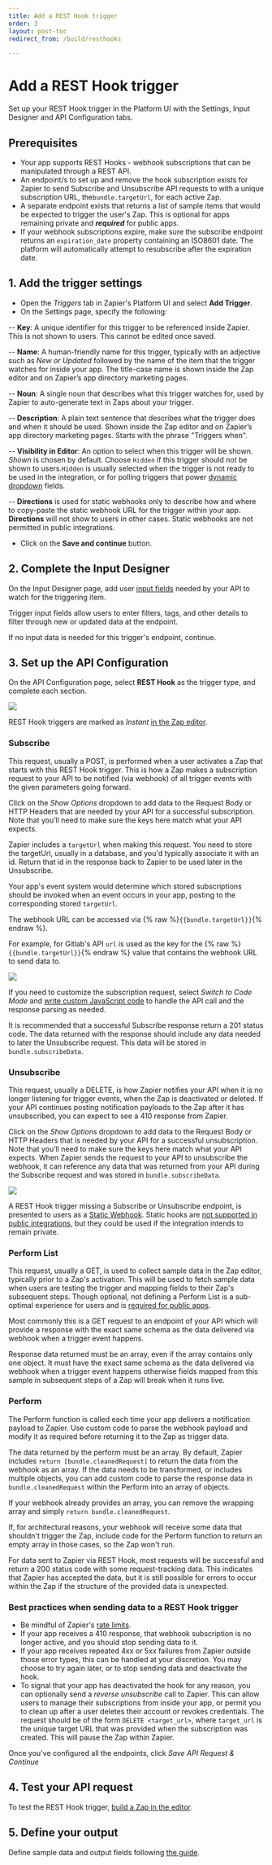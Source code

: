 ```yaml
---
title: Add a REST Hook trigger
order: 3
layout: post-toc
redirect_from: /build/resthooks

---
```


# Add a REST Hook trigger 

Set up your REST Hook trigger in the Platform UI with the Settings, Input Designer and API Configuration tabs. 

## Prerequisites

- Your app supports REST Hooks - webhook subscriptions that can be manipulated through a REST API.
- An endpoint/s to set up and remove the hook subscription exists for Zapier to send Subscribe and Unsubscribe API requests to with a unique subscription URL, the`bundle.targetUrl`, for each active Zap.
- A separate endpoint exists that returns a list of sample items that would be expected to trigger the user's Zap. This is optional for apps remaining private and ***required*** for public apps.
- If your webhook subscriptions expire, make sure the subscribe endpoint returns an `expiration_date` property containing an ISO8601 date. The platform will automatically attempt to resubscribe after the expiration date.

## 1. Add the trigger settings

- Open the _Triggers_ tab in Zapier's Platform UI and select **Add Trigger**.
- On the Settings page, specify the following:

-- **Key**: A unique identifier for this trigger to be referenced inside Zapier. This is not shown to users. This cannot be edited once saved.

-- **Name**: A human-friendly name for this trigger, typically with an adjective such as _New or Updated_ followed by the name of the item that the trigger watches for inside  your app. The title-case name is shown inside the Zap editor and on Zapier’s app directory marketing pages.

-- **Noun**: A single noun that describes what this trigger watches for, used by Zapier to auto-generate text in Zaps about your trigger.

-- **Description**: A plain text sentence that describes what the trigger does and when it should be used. Shown inside the Zap editor and on Zapier’s app directory marketing pages. Starts with the phrase "Triggers when".

-- **Visibility in Editor**:  An option to select when this trigger will be shown. _Shown_ is chosen by default. Choose `Hidden` if this trigger should not be shown to users.`Hidden` is usually selected when the trigger is not ready to be used in the integration, or for polling triggers that power [dynamic dropdown](https://platform.zapier.com/build/add-fields#dynamic-dropdown) fields.

-- **Directions** is used for static webhooks only to describe how and where to copy-paste the static webhook URL for the trigger within your app. **Directions** will not show to users in other cases. Static webhooks are not permitted in public integrations. 

- Click on the **Save and continue** button.

## 2. Complete the Input Designer
 
On the Input Designer page, add user [input fields](https://platform.zapier.com/build/add-fields) needed by your API to watch for the triggering item.

Trigger input fields allow users to enter filters, tags, and other details to filter through new or updated data at the endpoint.

If no input data is needed for this trigger's endpoint, continue. 

## 3. Set up the API Configuration

On the API Configuration page, select **REST Hook** as the trigger type, and complete each section.

![](https://cdn.zappy.app/0368aeae12e11ec59688d10a7ef69d8c.png)

REST Hook triggers are marked as _Instant_ [in the Zap editor](https://cdn.zappy.app/f510859bf90c0e341bc94997a75f9626.png).

### Subscribe
This request, usually a POST, is performed when a user activates a Zap that starts with this REST Hook trigger. This is how a Zap makes a subscription request to your API to be notified (via webhook) of all trigger events with the given parameters going forward.

Click on the _Show Options_ dropdown to add data to the Request Body or HTTP Headers that are needed by your API for a successful subscription. Note that you’ll need to make sure the keys here match what your API expects. 

Zapier includes a `targetUrl` when making this request. You need to store the targetUrl, usually in a database, and you'd typically associate it with an id. Return that id in the response back to Zapier to be used later in the Unsubscribe.

Your app's event system would determine which stored subscriptions should be invoked when an event occurs in your app, posting to the corresponding stored `targetUrl`.

The webhook URL can be accessed via  {% raw %}`{{bundle.targetUrl}}`{% endraw %}.

For example, for Gitlab's API `url` is used as the key for the {% raw %}`{{bundle.targetUrl}}`{% endraw %} value that contains the webhook URL to send data to.

![](https://cdn.zappy.app/8b7941e3092850bd7edf331cb78b5659.png)

If you need to customize the subscription request, select _Switch to Code Mode_ and [write custom JavaScript code](https://platform.zapier.com/build/code-mode) to handle the API call and the response parsing as needed. 

It is recommended that a successful Subscribe response return a 201 status code. The data returned with the response should include any data needed to later the Unsubscribe request. This data will be stored in `bundle.subscribeData`.

### Unsubscribe
This request, usually a DELETE, is how Zapier notifies your API when it is no longer listening for trigger events, when the Zap is deactivated or deleted. If your API continues posting notification payloads to the Zap after it has unsubscribed, you can expect to see a 410 response from Zapier.

Click on the _Show Options_ dropdown to add data to the Request Body or HTTP Headers that is needed by your API for a successful unsubscription. Note that you’ll need to make sure the keys here match what your API expects. When Zapier sends the request to your API to unsubscribe the webhook, it can reference any data that was returned from your API during the Subscribe request and was stored in `bundle.subscribeData`.

![](https://cdn.zappy.app/44615176b56966a90101067d719b09ad.png) 

A REST Hook trigger missing a Subscribe or Unsubscribe endpoint, is presented to users as a [Static Webhook](https://cdn.zappy.app/3b35908a6a0c232087b5da807cf9d6fb.png). Static hooks are [not supported in public integrations](https://platform.zapier.com/publish/integration-checks-reference#d017---static-hook-is-discouraged), but they could be used if the integration intends to remain private.

### Perform List
This request, usually a GET, is used to collect sample data in the Zap editor, typically prior to a Zap's activation. This will be used to fetch sample data when users are testing the trigger and mapping fields to their Zap's subsequent steps. Though optional, not defining a Perform List is a sub-optimal experience for users and is [required for public apps](https://platform.zapier.com/quickstart/private-vs-public-integrations). 

Most commonly this is a GET request to an endpoint of your API which will provide a response with the exact same schema as the data delivered via webhook when a trigger event happens.

Response data returned must be an array, even if the array contains only one object. It must have the exact same schema as the data delivered via webhook when a trigger event happens otherwise fields mapped from this sample in subsequent steps of a Zap will break when it runs live.

### Perform
The Perform function is called each time your app delivers a notification payload to Zapier. Use custom code to parse the webhook payload and modify it as required before returning it to the Zap as trigger data.

The data returned by the perform must be an array. By default, Zapier includes `return [bundle.cleanedRequest]` to return the data from the webhook as an array. If the data needs to be transformed, or includes multiple objects, you can add custom code to parse the response data in `bundle.cleanedRequest` within the Perform into an array of objects.

If your webhook already provides an array, you can remove the wrapping array and simply `return bundle.cleanedRequest`.

If, for architectural reasons, your webhook will receive some data that shouldn't trigger the Zap, include code for the Perform function to return an empty array in those cases, so the Zap won't run.

For data sent to Zapier via REST Hook, most requests will be successful and return a 200 status code with some request-tracking data. This indicates that Zapier has accepted the data, but it is still possible for errors to occur within the Zap if the structure of the provided data is unexpected.

### Best practices when sending data to a REST Hook trigger

- Be mindful of Zapier's [rate limits](https://zapier.com/help/troubleshoot/behavior/rate-limits-and-throttling-in-zapier#step-4).
- If your app receives a 410 response, that webhook subscription is no longer active, and you should stop sending data to it.
- If your app receives repeated 4xx or 5xx failures from Zapier outside those error types, this can be handled at your discretion. You may choose to try again later, or to stop sending data and deactivate the hook.
- To signal that your app has deactivated the hook for any reason, you can optionally send a _reverse unsubscribe_ call to Zapier. This can allow users to manage their subscriptions from inside your app, or permit you to clean up after a user deletes their account or revokes credentials. The request should be of the form `DELETE <target_url>`, where `target_url` is the unique target URL that was provided when the subscription was created. This will pause the Zap within Zapier.

Once you've configured all the endpoints, click _Save API Request & Continue_

## 4. Test your API request

To test the REST Hook trigger, [build a Zap in the editor](https://platform.zapier.com/build/test-triggers-actions).

## 5. Define your output

Define sample data and output fields following [the guide](https://platform.zapier.com/build/sample-data).
